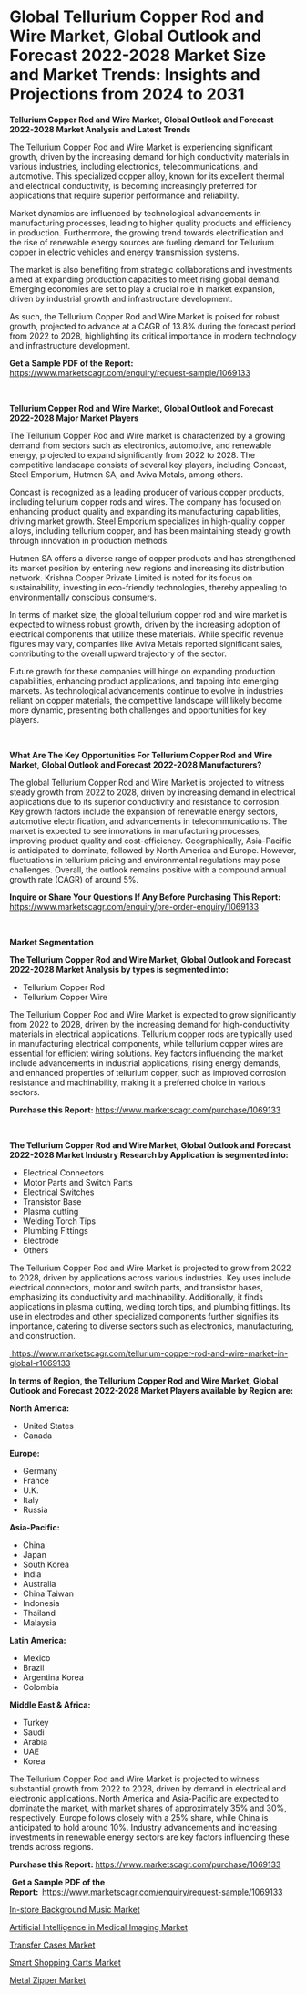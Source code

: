 <p><h1>Global Tellurium Copper Rod and Wire Market, Global Outlook and Forecast 2022-2028 Market Size and Market Trends: Insights and Projections from 2024 to 2031</h1></p><p><strong>Tellurium Copper Rod and Wire Market, Global Outlook and Forecast 2022-2028 Market Analysis and Latest Trends</strong></p>
<p><p>The Tellurium Copper Rod and Wire Market is experiencing significant growth, driven by the increasing demand for high conductivity materials in various industries, including electronics, telecommunications, and automotive. This specialized copper alloy, known for its excellent thermal and electrical conductivity, is becoming increasingly preferred for applications that require superior performance and reliability. </p><p>Market dynamics are influenced by technological advancements in manufacturing processes, leading to higher quality products and efficiency in production. Furthermore, the growing trend towards electrification and the rise of renewable energy sources are fueling demand for Tellurium copper in electric vehicles and energy transmission systems.</p><p>The market is also benefiting from strategic collaborations and investments aimed at expanding production capacities to meet rising global demand. Emerging economies are set to play a crucial role in market expansion, driven by industrial growth and infrastructure development. </p><p>As such, the Tellurium Copper Rod and Wire Market is poised for robust growth, projected to advance at a CAGR of 13.8% during the forecast period from 2022 to 2028, highlighting its critical importance in modern technology and infrastructure development.</p></p>
<p><strong>Get a Sample PDF of the Report:&nbsp;</strong> <a href="https://www.marketscagr.com/enquiry/request-sample/1069133?utm_campaign=1126&utm_medium=2&utm_source=Github&utm_content=ia&utm_term=04122024&utm_id=tellurium-copper-rod-and-wire-market-global-outlook-and-forecast-2022-2028">https://www.marketscagr.com/enquiry/request-sample/1069133</a></p>
<p>&nbsp;</p>
<p><strong>Tellurium Copper Rod and Wire Market, Global Outlook and Forecast 2022-2028 Major Market Players</strong></p>
<p><p>The Tellurium Copper Rod and Wire market is characterized by a growing demand from sectors such as electronics, automotive, and renewable energy, projected to expand significantly from 2022 to 2028. The competitive landscape consists of several key players, including Concast, Steel Emporium, Hutmen SA, and Aviva Metals, among others.</p><p>Concast is recognized as a leading producer of various copper products, including tellurium copper rods and wires. The company has focused on enhancing product quality and expanding its manufacturing capabilities, driving market growth. Steel Emporium specializes in high-quality copper alloys, including tellurium copper, and has been maintaining steady growth through innovation in production methods.</p><p>Hutmen SA offers a diverse range of copper products and has strengthened its market position by entering new regions and increasing its distribution network. Krishna Copper Private Limited is noted for its focus on sustainability, investing in eco-friendly technologies, thereby appealing to environmentally conscious consumers.</p><p>In terms of market size, the global tellurium copper rod and wire market is expected to witness robust growth, driven by the increasing adoption of electrical components that utilize these materials. While specific revenue figures may vary, companies like Aviva Metals reported significant sales, contributing to the overall upward trajectory of the sector.</p><p>Future growth for these companies will hinge on expanding production capabilities, enhancing product applications, and tapping into emerging markets. As technological advancements continue to evolve in industries reliant on copper materials, the competitive landscape will likely become more dynamic, presenting both challenges and opportunities for key players.</p></p>
<p>&nbsp;</p>
<p><strong>What Are The Key Opportunities For Tellurium Copper Rod and Wire Market, Global Outlook and Forecast 2022-2028 Manufacturers?</strong></p>
<p><p>The global Tellurium Copper Rod and Wire Market is projected to witness steady growth from 2022 to 2028, driven by increasing demand in electrical applications due to its superior conductivity and resistance to corrosion. Key growth factors include the expansion of renewable energy sectors, automotive electrification, and advancements in telecommunications. The market is expected to see innovations in manufacturing processes, improving product quality and cost-efficiency. Geographically, Asia-Pacific is anticipated to dominate, followed by North America and Europe. However, fluctuations in tellurium pricing and environmental regulations may pose challenges. Overall, the outlook remains positive with a compound annual growth rate (CAGR) of around 5%.</p></p>
<p><strong>Inquire or Share Your Questions If Any Before Purchasing This Report:</strong> <a href="https://www.marketscagr.com/enquiry/pre-order-enquiry/1069133?utm_campaign=1126&utm_medium=2&utm_source=Github&utm_content=ia&utm_term=04122024&utm_id=tellurium-copper-rod-and-wire-market-global-outlook-and-forecast-2022-2028">https://www.marketscagr.com/enquiry/pre-order-enquiry/1069133</a></p>
<p>&nbsp;</p>
<p><strong>Market Segmentation</strong></p>
<p><strong>The Tellurium Copper Rod and Wire Market, Global Outlook and Forecast 2022-2028 Market Analysis by types is segmented into:</strong></p>
<p><ul><li>Tellurium Copper Rod</li><li>Tellurium Copper Wire</li></ul></p>
<p><p>The Tellurium Copper Rod and Wire Market is expected to grow significantly from 2022 to 2028, driven by the increasing demand for high-conductivity materials in electrical applications. Tellurium copper rods are typically used in manufacturing electrical components, while tellurium copper wires are essential for efficient wiring solutions. Key factors influencing the market include advancements in industrial applications, rising energy demands, and enhanced properties of tellurium copper, such as improved corrosion resistance and machinability, making it a preferred choice in various sectors.</p></p>
<p><strong>Purchase this Report:&nbsp;</strong><a href="https://www.marketscagr.com/purchase/1069133?utm_campaign=1126&utm_medium=2&utm_source=Github&utm_content=ia&utm_term=04122024&utm_id=tellurium-copper-rod-and-wire-market-global-outlook-and-forecast-2022-2028">https://www.marketscagr.com/purchase/1069133</a></p>
<p>&nbsp;</p>
<p><strong>The Tellurium Copper Rod and Wire Market, Global Outlook and Forecast 2022-2028 Market Industry Research by Application is segmented into:</strong></p>
<p><ul><li>Electrical Connectors</li><li>Motor Parts and Switch Parts</li><li>Electrical Switches</li><li>Transistor Base</li><li>Plasma cutting</li><li>Welding Torch Tips</li><li>Plumbing Fittings</li><li>Electrode</li><li>Others</li></ul></p>
<p><p>The Tellurium Copper Rod and Wire Market is projected to grow from 2022 to 2028, driven by applications across various industries. Key uses include electrical connectors, motor and switch parts, and transistor bases, emphasizing its conductivity and machinability. Additionally, it finds applications in plasma cutting, welding torch tips, and plumbing fittings. Its use in electrodes and other specialized components further signifies its importance, catering to diverse sectors such as electronics, manufacturing, and construction.</p></p>
<p><a href="https://www.marketscagr.com/tellurium-copper-rod-and-wire-market-in-global-r1069133?utm_campaign=1126&utm_medium=2&utm_source=Github&utm_content=ia&utm_term=04122024&utm_id=tellurium-copper-rod-and-wire-market-global-outlook-and-forecast-2022-2028">&nbsp;https://www.marketscagr.com/tellurium-copper-rod-and-wire-market-in-global-r1069133</a></p>
<p><strong>In terms of Region, the Tellurium Copper Rod and Wire Market, Global Outlook and Forecast 2022-2028 Market Players available by Region are:</strong></p>
<p>
    <p> <strong> North America: </strong>
        <ul>
            <li>United States</li>
            <li>Canada</li>
        </ul>
        </p> 
    <p> <strong> Europe: </strong>
        <ul>
            <li>Germany</li>
            <li>France</li>
            <li>U.K.</li>
            <li>Italy</li>
            <li>Russia</li>
        </ul>
        </p> 
    <p> <strong> Asia-Pacific: </strong>
        <ul>
            <li>China</li>
            <li>Japan</li>
            <li>South Korea</li>
            <li>India</li>
            <li>Australia</li>
            <li>China Taiwan</li>
            <li>Indonesia</li>
            <li>Thailand</li>
            <li>Malaysia</li>
        </ul>
        </p> 
    <p> <strong> Latin America: </strong>
        <ul>
            <li>Mexico</li>
            <li>Brazil</li>
            <li>Argentina Korea</li>
            <li>Colombia</li>
        </ul>
        </p> 
    <p> <strong> Middle East & Africa: </strong>
        <ul>
            <li>Turkey</li>
            <li>Saudi</li>
            <li>Arabia</li>
            <li>UAE</li>
            <li>Korea</li>
        </ul>
    </p>
    </p>
<p><p>The Tellurium Copper Rod and Wire Market is projected to witness substantial growth from 2022 to 2028, driven by demand in electrical and electronic applications. North America and Asia-Pacific are expected to dominate the market, with market shares of approximately 35% and 30%, respectively. Europe follows closely with a 25% share, while China is anticipated to hold around 10%. Industry advancements and increasing investments in renewable energy sectors are key factors influencing these trends across regions.</p></p>
<p><strong>Purchase this Report: </strong><a href="https://www.marketscagr.com/purchase/1069133?utm_campaign=1126&utm_medium=2&utm_source=Github&utm_content=ia&utm_term=04122024&utm_id=tellurium-copper-rod-and-wire-market-global-outlook-and-forecast-2022-2028">https://www.marketscagr.com/purchase/1069133</a></p>
<p>&nbsp;<strong>Get a Sample PDF of the Report:&nbsp;&nbsp;</strong><a href="https://www.marketscagr.com/enquiry/request-sample/1069133?utm_campaign=1126&utm_medium=2&utm_source=Github&utm_content=ia&utm_term=04122024&utm_id=tellurium-copper-rod-and-wire-market-global-outlook-and-forecast-2022-2028">https://www.marketscagr.com/enquiry/request-sample/1069133</a></p>
<p><strong></strong></p>
<p><p><a href="https://issuu.com/reportprime-2/docs/in-store-background-music-market-size-2030.pptx?utm_campaign=1126&utm_medium=2&utm_source=Github&utm_content=ia&utm_term=04122024&utm_id=tellurium-copper-rod-and-wire-market-global-outlook-and-forecast-2022-2028">In-store Background Music Market</a></p><p><a href="https://issuu.com/reportprime-2/docs/artificial-intelligence-in-medical-imaging-market-?utm_campaign=1126&utm_medium=2&utm_source=Github&utm_content=ia&utm_term=04122024&utm_id=tellurium-copper-rod-and-wire-market-global-outlook-and-forecast-2022-2028">Artificial Intelligence in Medical Imaging Market</a></p><p><a href="https://www.linkedin.com/pulse/regulatory-landscape-its-influence-global-transfer-cases-market-t0h3f?utm_campaign=1126&utm_medium=2&utm_source=Github&utm_content=ia&utm_term=04122024&utm_id=tellurium-copper-rod-and-wire-market-global-outlook-and-forecast-2022-2028">Transfer Cases Market</a></p><p><a href="https://www.linkedin.com/pulse/smart-shopping-carts-market-industry-trends-forecast-period-pvyme?utm_campaign=1126&utm_medium=2&utm_source=Github&utm_content=ia&utm_term=04122024&utm_id=tellurium-copper-rod-and-wire-market-global-outlook-and-forecast-2022-2028">Smart Shopping Carts Market</a></p><p><a href="https://www.linkedin.com/pulse/market-insights-global-metal-zipper-forecast-innovation-trends-ne0xe?utm_campaign=1126&utm_medium=2&utm_source=Github&utm_content=ia&utm_term=04122024&utm_id=tellurium-copper-rod-and-wire-market-global-outlook-and-forecast-2022-2028">Metal Zipper Market</a></p></p>